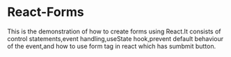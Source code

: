 # React-Forms
This is the demonstration of how to create forms using React.It consists of control statements,event handling,useState hook,prevent default behaviour of the event,and how to use form tag in react which has sumbmit button.
